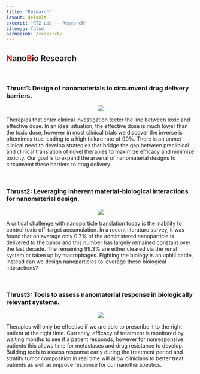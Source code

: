 ```yaml
---
title: "Research"
layout: default
excerpt: "RT2 Lab -- Research"
sitemap: false
permalink: /research/
---
```


## <font color="red">N</font>ano<font color="red">B</font>io Research

&nbsp;  

### <b>Thrust1:</b> Design of nanomaterials to circumvent drug delivery barriers.

<p align="center"><img src="{{ site.url }}{{ site.baseurl }}/images/research/Thrust1Overview.png"
	class="img-fluid"
	style="max-width: 500px;"/></p>


Therapies that enter clinical investigation teeter the line between toxic and effective dose. In an ideal situation, the effective dose is much lower than the toxic dose, however in most clinical trials we discover the inverse is oftentimes true leading to a high failure rate of 90%. There is an unmet clinical need to develop strategies that bridge the gap between preclinical and clinical translation of novel therapies to maximize efficacy and minimize toxicity. Our goal is to expand the arsenal of nanomaterial designs to circumvent these barriers to drug delivery.

&nbsp;  

### <b>Thrust2:</b> Leveraging inherent material-biological interactions for nanomaterial design.

<p align="center"><img src="{{ site.url }}{{ site.baseurl }}/images/research/Thrust2Overview.png"
	class="img-fluid"
	style="max-width: 500px;"/></p>

A critical challenge with nanoparticle translation today is the inability to control toxic off-target accumulation. In a recent literature survey, it was found that on average only 0.7% of the administered nanoparticle is delivered to the tumor and this number has largely remained constant over the last decade. The remaining 99.3% are either cleared via the renal system or taken up by macrophages. Fighting the biology is an uphill battle, instead can we design nanoparticles to leverage these biological interactions?

&nbsp;  

### <b>Thrust3:</b> Tools to assess nanomaterial response in biologically relevant systems. 

<p align="center"><img src="{{ site.url }}{{ site.baseurl }}/images/research/Thrust3Overview.jpg"
	class="img-fluid"
	style="max-width: 500px;"/></p>

Therapies will only be effective if we are able to prescribe it to the right patient at the right time. Currently, efficacy of treatment is monitored by waiting months to see if a patient responds, however for nonresponsive patients this allows time for metastases and drug resistance to develop. Building tools to assess response early during the treatment period and stratify tumor composition in real time will allow clinicians to better treat patients as well as improve response for our nanotherapeutics.

